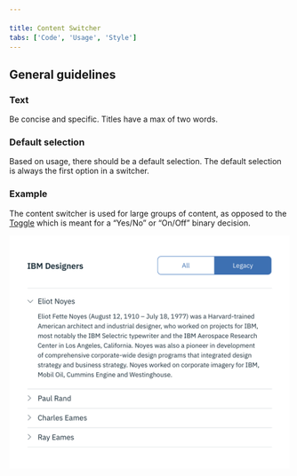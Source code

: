 ```yaml
---

title: Content Switcher
tabs: ['Code', 'Usage', 'Style']
---
```


## General guidelines

### Text

Be concise and specific. Titles have a max of two words.

### Default selection

Based on usage, there should be a default selection. The default selection is always the first option in a switcher.

### Example

The content switcher is used for large groups of content, as opposed to the [Toggle](/components/toggle) which is meant for a “Yes/No” or “On/Off” binary decision.

![content switcher example](images/content-switcher-usage-1.png)
